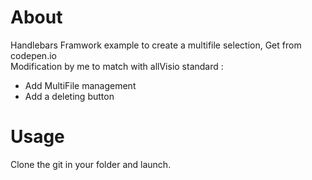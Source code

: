About
=====

Handlebars Framwork example to create a multifile selection, Get from codepen.io</br>
Modification by me to match with allVisio standard : </br>
 - Add MultiFile management</br>
 - Add a deleting button</br>

Usage
=====

Clone the git in your folder and launch.



